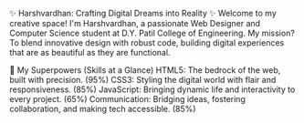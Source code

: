 ✨ Harshvardhan: Crafting Digital Dreams into Reality ✨
Welcome to my creative space!
I'm Harshvardhan, a passionate Web Designer and Computer Science student at D.Y. Patil College of Engineering. My mission? To blend innovative design with robust code, building digital experiences that are as beautiful as they are functional.

🚀 My Superpowers (Skills at a Glance)
HTML5: The bedrock of the web, built with precision. (95%)
CSS3: Styling the digital world with flair and responsiveness. (85%)
JavaScript: Bringing dynamic life and interactivity to every project. (65%)
Communication: Bridging ideas, fostering collaboration, and making tech accessible. (85%)
